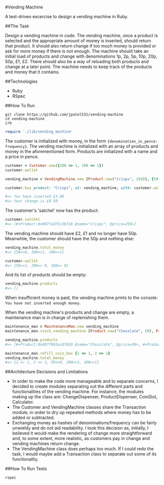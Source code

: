 #Vending Machine

A test-driven excercise to design a vending machine in Ruby.

##The Task

Design a vending machine in code. The vending machine, once a product is selected and the appropriate amount of money is inserted, should return that product. It should also return change if too much money is provided or ask for more money if there is not enough. The machine should take an initial load of products and change with denominations 1p, 2p, 5p, 10p, 20p, 50p, £1, £2. There should also be a way of reloading both products and change at a later point. The machine needs to keep track of the products and money that it contains.

##Technologies

* Ruby
* RSpec

##How To Run

```
git clone https://github.com/jpatel531/vending-machine
cd vending-machine
irb
```
```ruby
require './lib/vending_machine'
```

The customer is initialized with money, in the form `{denomination_in_pence: frequency}`. The vending machine is initialized with an array of products and money in the aforementioned form. Products are initialized with a name and a price in pence.

```ruby
customer = Customer.new({200 => 1, 100 => 1})
customer.wallet

vending_machine = VendingMachine.new [Product.new("Crisps", 250)], {50 => 1}

customer.buy product: "Crisps", at: vending_machine, with: customer.wallet

#=> You have inserted £3.00
#=> Your change is £0.50
```

The customer's 'satchel' now has the product:

```ruby
customer.satchel
#=> [#<Product:0x007fad75c5bf28 @name="Crisps", @price=250>] 
```

The vending machine should have £2, £1 and no longer have 50p. Meanwhile, the customer should have the 50p and nothing else:

```ruby
vending_machine.total_money
#=> {50=>0, 200=>1, 100=>1} 

customer.wallet
#=> {50=>1, 200=> 0, 100=> 0}

```

And its list of products should be empty:

```ruby
vending_machine.products
#=> []
```

When insufficient money is paid, the vending machine prints to the console: `You have not inserted enough money`.

When the vending machine's products and change are empty, a maintenance man is in charge of replenishing them.

```ruby
maintenance_man = MaintenanceMan.new vending_machine
maintenance_man.stock_vending_machine [Product.new("Chocolate", 50), Product.new("Water", 100)]

vending_machine.products
#=> [#<Product:0x007f993ac8f020 @name="Chocolate", @price=50>, #<Product:0x007f993ac8ef80 @name="Water", @price=100>]

maintenance_man.refill_coin_box {1 => 1, 2 => 1}
vending_machine.total_money
#=> {1 => 1, 2 => 1, 50=>0, 200=>1, 100=>1} 
```

##Architecture Decisions and Limitations

* In order to make the code more manageable and to separate concerns, I decided to create modules separating out the different parts and functionalities of the vending machine. For instance, the modules making up the class are: ChangeDispenser, ProductDispenser, CoinSlot, Calculator.
* The Customer and VendingMachine classes share the Transaction module, in order to dry up repeated methods where money has to be added or subtracted.
* Exchanging money as hashes of denominations/frequency can be fairly unwieldy and do not aid readability. I took this decision as, initially, I believed it would make the rendering of change more straightforward and, to some extent, more realistic, as customers pay in change and vending machines return change.
* The VendingMachine class does perhaps too much. If I could redo the task, I would maybe add a Transaction class to separate out some of its functionality.

##How To Run Tests

```
rspec 
```




